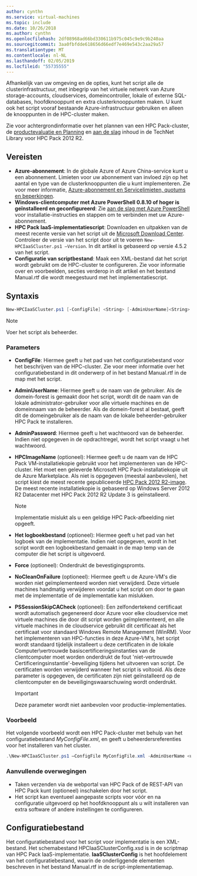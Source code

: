 ```yaml
---
author: cynthn
ms.service: virtual-machines
ms.topic: include
ms.date: 10/26/2018
ms.author: cynthn
ms.openlocfilehash: 2df08968ad66bd330611b975c045c9e9c9b240aa
ms.sourcegitcommit: 3aa0fbfdde618656d66edf7e469e543c2aa29a57
ms.translationtype: MT
ms.contentlocale: nl-NL
ms.lasthandoff: 02/05/2019
ms.locfileid: "55735555"
---
```

Afhankelijk van uw omgeving en de opties, kunt het script alle de clusterinfrastructuur, met inbegrip van het virtuele netwerk van Azure storage-accounts, cloudservices, domeincontroller, lokale of externe SQL-databases, hoofdknooppunt en extra clusterknooppunten maken. U kunt ook het script vooraf bestaande Azure-infrastructuur gebruiken en alleen de knooppunten in de HPC-cluster maken.

Zie voor achtergrondinformatie over het plannen van een HPC Pack-cluster, de [productevaluatie en Planning](https://technet.microsoft.com/library/jj899596.aspx) en [aan de slag](https://technet.microsoft.com/library/jj899590.aspx) inhoud in de TechNet Library voor HPC Pack 2012 R2.

## <a name="prerequisites"></a>Vereisten
* **Azure-abonnement**: In de globale Azure of Azure China-service kunt u een abonnement. Limieten voor uw abonnement van invloed zijn op het aantal en type van de clusterknooppunten die u kunt implementeren. Zie voor meer informatie, [Azure-abonnement en Servicelimieten, quotums en beperkingen](../articles/azure-subscription-service-limits.md).
* **Windows-clientcomputer met Azure PowerShell 0.8.10 of hoger is geïnstalleerd en geconfigureerd**: Zie [aan de slag met Azure PowerShell](/powershell/azureps-cmdlets-docs) voor installatie-instructies en stappen om te verbinden met uw Azure-abonnement.
* **HPC Pack IaaS-implementatiescript**: Downloaden en uitpakken van de meest recente versie van het script uit de [Microsoft Download Center](https://www.microsoft.com/download/details.aspx?id=44949). Controleer de versie van het script door uit te voeren `New-HPCIaaSCluster.ps1 –Version`. In dit artikel is gebaseerd op versie 4.5.2 van het script.
* **Configuratie van scriptbestand**: Maak een XML-bestand dat het script wordt gebruikt om de HPC-cluster te configureren. Zie voor informatie over en voorbeelden, secties verderop in dit artikel en het bestand Manual.rtf die wordt meegestuurd met het implementatiescript.

## <a name="syntax"></a>Syntaxis
```PowerShell
New-HPCIaaSCluster.ps1 [-ConfigFile] <String> [-AdminUserName]<String> [[-AdminPassword] <String>] [[-HPCImageName] <String>] [[-LogFile] <String>] [-Force] [-NoCleanOnFailure] [-PSSessionSkipCACheck] [<CommonParameters>]
```
> [!NOTE]
> Voer het script als beheerder.
> 
> 

### <a name="parameters"></a>Parameters
* **ConfigFile**: Hiermee geeft u het pad van het configuratiebestand voor het beschrijven van de HPC-cluster. Zie voor meer informatie over het configuratiebestand in dit onderwerp of in het bestand Manual.rtf in de map met het script.
* **AdminUserName**: Hiermee geeft u de naam van de gebruiker. Als de domein-forest is gemaakt door het script, wordt dit de naam van de lokale administrator-gebruiker voor alle virtuele machines en de domeinnaam van de beheerder. Als de domein-forest al bestaat, geeft dit de domeingebruiker als de naam van de lokale beheerder-gebruiker HPC Pack te installeren.
* **AdminPassword**: Hiermee geeft u het wachtwoord van de beheerder. Indien niet opgegeven in de opdrachtregel, wordt het script vraagt u het wachtwoord.
* **HPCImageName** (optioneel): Hiermee geeft u de naam van de HPC Pack VM-installatiekopie gebruikt voor het implementeren van de HPC-cluster. Het moet een geleverde Microsoft HPC Pack-installatiekopie uit de Azure Marketplace. Als niet is opgegeven (meestal aanbevolen), het script kiest de meest recente gepubliceerde [HPC Pack 2012 R2-image](https://azure.microsoft.com/marketplace/partners/microsoft/hpcpack2012r2onwindowsserver2012r2/). De meest recente installatiekopie is gebaseerd op Windows Server 2012 R2 Datacenter met HPC Pack 2012 R2 Update 3 is geïnstalleerd.
  
  > [!NOTE]
  > Implementatie mislukt als u een geldige HPC Pack-afbeelding niet opgeeft.
  > 
  > 
* **Het logboekbestand** (optioneel): Hiermee geeft u het pad van het logboek van de implementatie. Indien niet opgegeven, wordt in het script wordt een logboekbestand gemaakt in de map temp van de computer die het script is uitgevoerd.
* **Force** (optioneel): Onderdrukt de bevestigingspromts.
* **NoCleanOnFailure** (optioneel): Hiermee geeft u de Azure-VM's die worden niet geïmplementeerd worden niet verwijderd. Deze virtuele machines handmatig verwijderen voordat u het script om door te gaan met de implementatie of de implementatie kan mislukken.
* **PSSessionSkipCACheck** (optioneel): Een zelfondertekend certificaat wordt automatisch gegenereerd door Azure voor elke cloudservice met virtuele machines die door dit script worden geïmplementeerd, en alle virtuele machines in de cloudservice gebruikt dit certificaat als het certificaat voor standaard Windows Remote Management (WinRM). Voor het implementeren van HPC-functies in deze Azure-VM's, het script wordt standaard tijdelijk installeert u deze certificaten in de lokale Computer\\vertrouwde basiscertificeringsinstanties van de clientcomputer moet worden onderdrukt de fout 'niet-vertrouwde Certificeringsinstantie'-beveiliging tijdens het uitvoeren van script. De certificaten worden verwijderd wanneer het script is voltooid. Als deze parameter is opgegeven, de certificaten zijn niet geïnstalleerd op de clientcomputer en de beveiligingswaarschuwing wordt onderdrukt.
  
  > [!IMPORTANT]
  > Deze parameter wordt niet aanbevolen voor productie-implementaties.
  > 
  > 

### <a name="example"></a>Voorbeeld
Het volgende voorbeeld wordt een HPC Pack-cluster met behulp van het configuratiebestand *MyConfigFile.xml*, en geeft u beheerdersreferenties voor het installeren van het cluster.

```PowerShell
.\New-HPCIaaSCluster.ps1 –ConfigFile MyConfigFile.xml -AdminUserName <username> –AdminPassword <password>
```

### <a name="additional-considerations"></a>Aanvullende overwegingen
* Taken verzenden via de webportal van HPC Pack of de REST-API van HPC Pack kunt (optioneel) inschakelen door het script.
* Het script kan eventueel aangepaste scripts voor vóór en na configuratie uitgevoerd op het hoofdknooppunt als u wilt installeren van extra software of andere instellingen te configureren.

## <a name="configuration-file"></a>Configuratiebestand
Het configuratiebestand voor het script voor implementatie is een XML-bestand. Het schemabestand HPCIaaSClusterConfig.xsd is in de scriptmap van HPC Pack IaaS-implementatie. **IaaSClusterConfig** is het hoofdelement van het configuratiebestand, waarin de onderliggende elementen beschreven in het bestand Manual.rtf in de script-implementatiemap.


